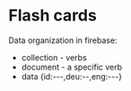 # Flash cards
Data organization in firebase:
- collection - verbs
- document - a specific verb
- data {id:---,deu:--,eng:---}


